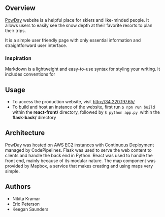 ## Overview

[PowDay](http://34.220.197.65/) website is a helpful place for skiers and like-minded people. It allows users to easily see the snow depth at their favorite resorts to plan their trips. 

It is a simple user friendly page with only essential information and straightforward user interface.

### Inspiration

Markdown is a lightweight and easy-to-use syntax for styling your writing. It includes conventions for

## Usage
- To access the production website, visit http://34.220.197.65/
- To build and host an instance of the website, first run
```$ npm run build ```within the **react-front/** directory, followed by
```$ python app.py ```within the **flask-back/** directory
 
## Architecture

PowDay was hosted on AWS EC2 instances with Continuous Deployment managed by CodePipelines. Flask was used to serve the web content to clients and handle the back end in Python. React was used to handle the front end, mainly because of its modular nature. The map component was provided by Mapbox, a service that makes creating and using maps very simple.

## Authors

- Nikita Kramar
- Eric Peterson
- Keegan Saunders
